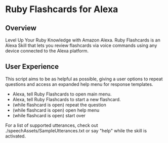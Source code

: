 # Ruby Flashcards for Alexa

## Overview
Level Up Your Ruby Knowledge with Amazon Alexa. Ruby Flashcards is an Alexa Skill that lets you review flashcards via voice
commands using any device connected to the Alexa platform.

## User Experience
This script aims to be as helpful as possible, giving a user options to repeat
questions and access an expanded help menu for response templates.

 - Alexa, tell Ruby Flashcards to open main menu.
 - Alexa, tell Ruby Flashcards to start a new flashcard.
 - (while flashcard is open) repeat the question
 - (while flashcard is open) open help menu
 - (while flashcard is open) start over

For a list of supported utterances, check out ./speechAssets/SampleUtterances.txt or say "help" while the skill is activated.
